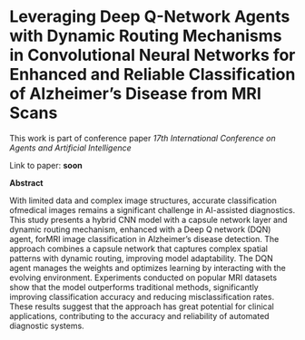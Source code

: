# Leveraging Deep Q-Network Agents with Dynamic Routing Mechanisms in Convolutional Neural Networks for Enhanced and Reliable Classification of Alzheimer’s Disease from MRI Scans

This work is part of conference paper _17th International Conference on Agents and Artificial Intelligence_

Link to paper: **soon**

**Abstract**

With limited data and complex image structures, accurate classification ofmedical images remains a significant challenge in AI-assisted diagnostics. This study presents a hybrid CNN model with a capsule network layer and dynamic routing mechanism, enhanced with a Deep Q network (DQN) agent, forMRI image classification in Alzheimer’s disease detection. The approach combines a capsule network that captures complex spatial patterns with dynamic routing, improving model adaptability. The DQN agent manages the weights and optimizes learning by interacting with the evolving environment. Experiments conducted on popular MRI datasets show that the model outperforms traditional methods, significantly improving classification accuracy and reducing misclassification rates. These results suggest that the approach has great potential for clinical applications, contributing to the accuracy and reliability of automated diagnostic systems.


